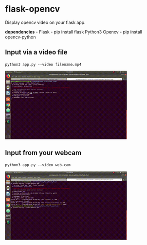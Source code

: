 # flask-opencv
Display opencv video on your flask app.

__dependencies__ -
Flask - pip install flask
Python3
Opencv - pip install opencv-python

## Input via a video file

`python3 app.py --video filename.mp4`

![from-video](https://github.com/ashish10alex/flask-opencv/blob/master/images/from_video.gif)

## Input from your webcam
`python3 app.py --video web-cam`

![from-video](https://github.com/ashish10alex/flask-opencv/blob/master/images/webcam.gif)

